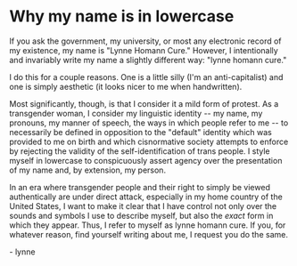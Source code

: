 # Why my name is in lowercase
If you ask the government, my university, or most any electronic record of my existence, my name is "Lynne Homann Cure." However, I intentionally and invariably write my name a slightly different way: "lynne homann cure."

I do this for a couple reasons. One is a little silly (I'm an anti-capitalist) and one is simply aesthetic (it looks nicer to me when handwritten). 

Most significantly, though, is that I consider it a mild form of protest. As a transgender woman, I consider my linguistic identity -- my name, my pronouns, my manner of speech, the ways in which people refer to me -- to necessarily be defined in opposition to the "default" identity which was provided to me on birth and which cisnormative society attempts to enforce by rejecting the validity of the self-identification of trans people. I style myself in lowercase to conspicuously assert agency over the presentation of my name and, by extension, my person. 

In an era where transgender people and their right to simply be viewed authentically are under direct attack, especially in my home country of the United States, I want to make it clear that I have control not only over the sounds and symbols I use to describe myself, but also the *exact* form in which they appear. Thus, I refer to myself as lynne homann cure. If you, for whatever reason, find yourself writing about me, I request you do the same.

\- lynne
